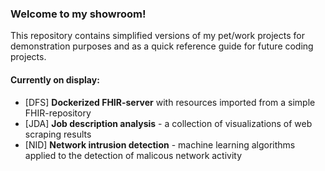 ### Welcome to my showroom!

This repository contains simplified versions of my pet/work projects for demonstration purposes and as a quick reference guide for future coding projects.

#### Currently on display:
- [DFS] **Dockerized FHIR-server** with resources imported from a simple FHIR-repository
- [JDA] **Job description analysis** - a collection of visualizations of web scraping results
- [NID] **Network intrusion detection** - machine learning algorithms applied to the detection of malicous network activity
